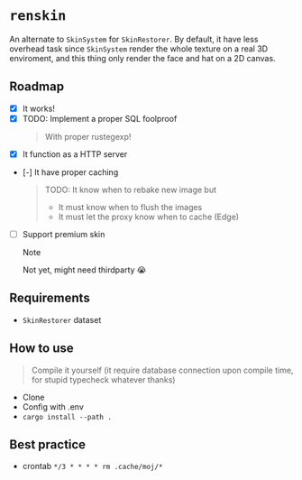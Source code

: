 # `renskin`

An alternate to `SkinSystem` for `SkinRestorer`. By default, it have less overhead task since `SkinSystem` render the whole texture on a real 3D enviroment, and this thing only render the face and hat on a 2D canvas.

## Roadmap

- [x] It works!
- [x] TODO: Implement a proper SQL foolproof
  > With proper rustegexp!
- [x] It function as a HTTP server
- [-] It have proper caching
  > TODO: It know when to rebake new image but
  >
  > - It must know when to flush the images
  > - It must let the proxy know when to cache (Edge)
- [ ] Support premium skin
  > [!NOTE]
  > Not yet, might need thirdparty :sob:

## Requirements

- `SkinRestorer` dataset

## How to use

> Compile it yourself (it require database connection upon compile time, for stupid typecheck whatever thanks)

- Clone
- Config with .env
- `cargo install --path .`

## Best practice

- crontab `*/3 * * * * rm .cache/moj/*`
